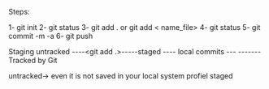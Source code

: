 Steps:

1- git init
2- git status
3- git add . or git add < name_file>
4- git status
5- git commit -m -a
6- git push

Staging
untracked ----<git add .>-----staged ----<git commit >  local commits ---<git push> -------Tracked by Git

untracked-> even it is not saved in your local system profiel
staged 